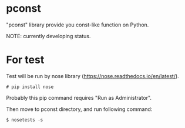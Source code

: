 # pconst
"pconst" library provide you const-like function on Python.

NOTE: currently developing status.

# For test

Test will be run by nose library (https://nose.readthedocs.io/en/latest/).

```
# pip install nose
```

Probably this pip command requires "Run as Administrator".

Then move to pconst directory, and run following command:

```
$ nosetests -s
```
